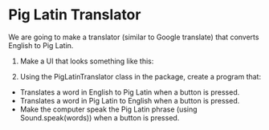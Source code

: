 

# Pig Latin Translator

We are going to make a translator (similar to Google translate) that converts English to Pig Latin.
1. Make a UI that looks something like this:

2. Using the PigLatinTranslator class in the package, create a program that:
* Translates a word in English to Pig Latin when a button is pressed.
* Translates a word in Pig Latin to English when a button is pressed.
* Make the computer speak the Pig Latin phrase (using Sound.speak(words)) when a button is pressed.


